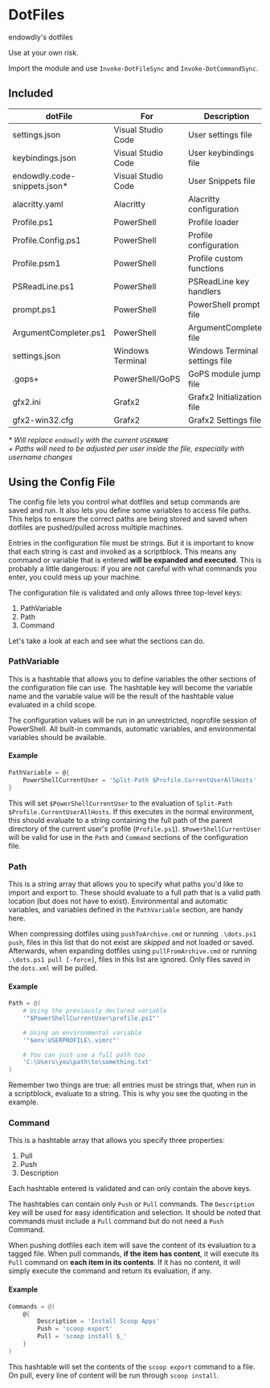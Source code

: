 # DotFiles

<!-- markdownlint-disable MD024 -->

endowdly's dotfiles

Use at your own risk.

Import the module and use `Invoke-DotFileSync` and `Invoke-DotCommandSync`.

## Included

dotFile                      | For                | Description                    | Status
-----------------------------|--------------------|--------------------------------|------------
settings.json                | Visual Studio Code | User settings file             | Active
keybindings.json             | Visual Studio Code | User keybindings file          | Active
endowdly.code-snippets.json* | Visual Studio Code | User Snippets file             | Active
alacritty.yaml               | Alacritty          | Alacritty configuration        | Semi-Active
Profile.ps1                  | PowerShell         | Profile loader                 | Active
Profile.Config.ps1           | PowerShell         | Profile configuration          | Active
Profile.psm1                 | PowerShell         | Profile custom functions       | Active
PSReadLine.ps1               | PowerShell         | PSReadLine key handlers        | Active
prompt.ps1                   | PowerShell         | PowerShell prompt file         | Active
ArgumentCompleter.ps1        | PowerShell         | ArgumentCompleter file         | Active
settings.json                | Windows Terminal   | Windows Terminal settings file | Active
.gops+                       | PowerShell/GoPS    | GoPS module jump file          | Active
gfx2.ini                     | Grafx2             | Grafx2 Initialization file     | Active
gfx2-win32.cfg               | Grafx2             | Grafx2 Settings file           | Active

_* Will replace `endowdly` with the current `USERNAME`_  
_+ Paths will need to be adjusted per user inside the file, especially with username changes_

## Using the Config File

The config file lets you control what dotfiles and setup commands are saved and run.
It also lets you define some variables to access file paths.
This helps to ensure the correct paths are being stored and saved when dotfiles are pushed/pulled across multiple machines.

Entries in the configuration file must be strings.
But it is important to know that each string is cast and invoked as a scriptblock.
This means any command or variable that is entered **will be expanded and executed**.
This is probably a little dangerous: if you are not careful with what commands you enter, you could mess up your machine.

The configuration file is validated and only allows three top-level keys:

1. PathVariable
2. Path
3. Command

Let's take a look at each and see what the sections can do.

### PathVariable

This is a hashtable that allows you to define variables the other sections of the configuration file can use.
The hashtable key will become the variable name and the variable value will be the result of the hashtable value evaluated in a child scope.

The configuration values will be run in an unrestricted, noprofile session of PowerShell.
All built-in commands, automatic variables, and environmental variables should be available.

#### Example

```powershell
PathVariable = @{
    PowerShellCurrentUser = 'Split-Path $Profile.CurrentUserAllHosts'
}
```

This will set `$PowerShellCurrentUser` to the evaluation of `Split-Path $Profile.CurrentUserAllHosts`.
If this executes in the normal environment, this should evaluate to a string containing the full path of the parent directory of the current user's profile (`Profile.ps1`).
`$PowerShellCurrentUser` will be valid for use in the `Path` and `Command` sections of the configuration file.

### Path

This is a string array that allows you to specify what paths you'd like to import and export to.
These should evaluate to a full path that is a valid path location (but does not have to exist).
Environmental and automatic variables, and variables defined in the `PathVariable` section, are handy here.

When compressing dotfiles using `pushToArchive.cmd` or running `.\dots.ps1 push`, files in this list that do not exist are _skipped_ and not loaded or saved.
Afterwards, when expanding dotfiles using `pullFromArchive.cmd` or running `.\dots.ps1 pull [-force]`, files in this list are ignored.
Only files saved in the `dots.xml` will be pulled.

#### Example

```powershell
Path = @(
    # Using the previously declared variable
    '"$PowerShellCurrentUser\profile.ps1"'

    # Using an environmental variable
    '"$env:USERPROFILE\.vimrc"'

    # You can just use a full path too
    'C:\Users\you\path\to\something.txt' 
)
```

Remember two things are true: all entries must be strings that, when run in a scriptblock, evaluate to a string.
This is why you see the quoting in the example.

### Command

This is a hashtable array that allows you specify three properties:

1. Pull
2. Push
3. Description

Each hashtable entered is validated and can only contain the above keys.

The hashtables can contain only `Push` _or_ `Pull` commands.
The `Description` key will be used for easy identification and selection.
It should be noted that commands must include a `Pull` command but do not need a `Push` Command.

When pushing dotfiles each item will save the content of its evaluation to a tagged file.
When pull commands, **if the item has content**, it will execute its `Pull` command on **each item in its contents**.
If it has no content, it will simply execute the command and return its evaluation, if any.

#### Example

```powershell
Commands = @(
    @{
        Description = 'Install Scoop Apps'
        Push = 'scoop export'
        Pull = 'scoop install $_'
    }
)
```

This hashtable will set the contents of the `scoop export` command to a file.
On pull, every line of content will be run through `scoop install`.
